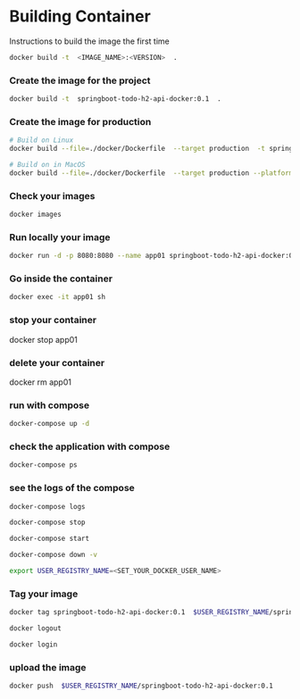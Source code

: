 # Building Container

Instructions to build the image the first time


```bash
docker build -t  <IMAGE_NAME>:<VERSION>  .
```

### Create the image for the project
```bash
docker build -t  springboot-todo-h2-api-docker:0.1  .
```

### Create the image for production
```bash
# Build on Linux
docker build --file=./docker/Dockerfile  --target production  -t springboot-todo-h2-api-docker:v1 .

# Build on in MacOS
docker build --file=./docker/Dockerfile  --target production --platform=linux/amd64  -t  springboot-todo-h2-api-docker:0.1  .
```


### Check your images
```bash
docker images
```

### Run locally your image
```bash
docker run -d -p 8080:8080 --name app01 springboot-todo-h2-api-docker:0.1
```

### Go inside the container
```bash
docker exec -it app01 sh
```

### stop your container
docker stop app01

### delete your container
docker rm app01

### run with compose
```bash
docker-compose up -d
```

### check the application with compose
```bash
docker-compose ps 
```

### see the logs of the compose
```bash
docker-compose logs
```

```bash
docker-compose stop
```


```bash
docker-compose start
```


```bash
docker-compose down -v
```


```bash
export USER_REGISTRY_NAME=<SET_YOUR_DOCKER_USER_NAME>
```

### Tag your image
```bash
docker tag springboot-todo-h2-api-docker:0.1  $USER_REGISTRY_NAME/springboot-todo-h2-api-docker:0.1
```


```bash
docker logout
```


```bash
docker login
```

### upload the image

```bash
docker push  $USER_REGISTRY_NAME/springboot-todo-h2-api-docker:0.1
```